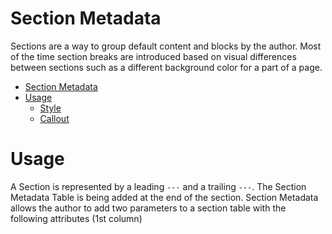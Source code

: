# Section Metadata

Sections are a way to group default content and blocks by the author. Most of the time section breaks are introduced
based on visual differences between sections such as a different background color for a part of a page.

<!-- TOC -->
* [Section Metadata](#section-metadata)
* [Usage](#usage)
    * [Style](#style)
    * [Callout](#callout)
<!-- TOC -->


# Usage

A Section is represented by a leading `---` and a trailing `---`. The Section Metadata Table is being added at the end of the section.
Section Metadata allows the author to add two parameters to a section table with the following attributes (1st column)
